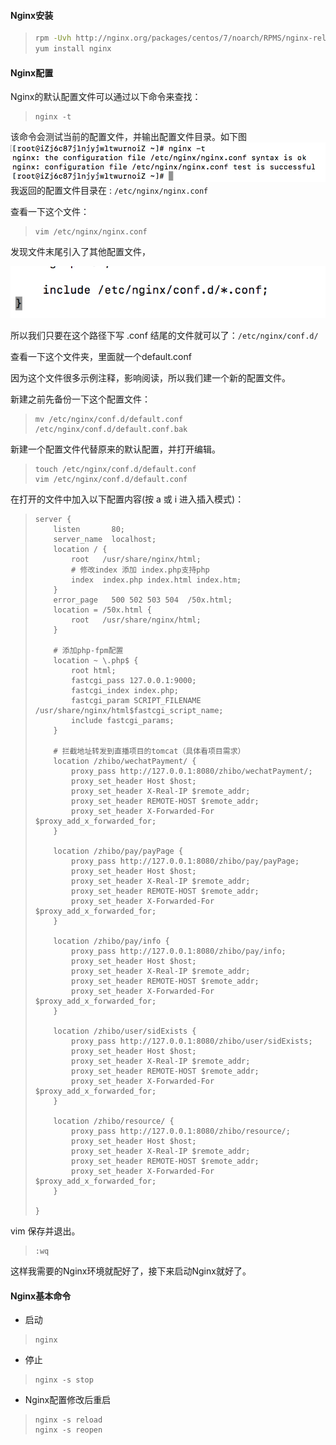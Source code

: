 #### Nginx安装

> ```bash
> rpm -Uvh http://nginx.org/packages/centos/7/noarch/RPMS/nginx-release-centos-7-0.el7.ngx.noarch.rpm
> yum install nginx
> ```

#### Nginx配置

Nginx的默认配置文件可以通过以下命令来查找：

> ```
> nginx -t
> ```

该命令会测试当前的配置文件，并输出配置文件目录。如下图![](/assets/nginx-t.png)我返回的配置文件目录在 : `/etc/nginx/nginx.conf`

查看一下这个文件：

> ```
> vim /etc/nginx/nginx.conf
> ```

发现文件末尾引入了其他配置文件，

![](/assets/nginx-conf-view.png)

所以我们只要在这个路径下写 .conf 结尾的文件就可以了：`/etc/nginx/conf.d/`

查看一下这个文件夹，里面就一个default.conf

因为这个文件很多示例注释，影响阅读，所以我们建一个新的配置文件。

新建之前先备份一下这个配置文件：

> ```
> mv /etc/nginx/conf.d/default.conf /etc/nginx/conf.d/default.conf.bak
> ```

新建一个配置文件代替原来的默认配置，并打开编辑。

> ```
> touch /etc/nginx/conf.d/default.conf
> vim /etc/nginx/conf.d/default.conf
> ```

在打开的文件中加入以下配置内容\(按 a 或 i 进入插入模式\)：

> ```
> server {
>     listen       80;
>     server_name  localhost;
>     location / {
>         root   /usr/share/nginx/html;
>         # 修改index 添加 index.php支持php
>         index  index.php index.html index.htm;
>     }
>     error_page   500 502 503 504  /50x.html;
>     location = /50x.html {
>         root   /usr/share/nginx/html;
>     }
>
>     # 添加php-fpm配置
>     location ~ \.php$ {
>         root html;
>         fastcgi_pass 127.0.0.1:9000;
>         fastcgi_index index.php;
>         fastcgi_param SCRIPT_FILENAME /usr/share/nginx/html$fastcgi_script_name;
>         include fastcgi_params;
>     }
>
>     # 拦截地址转发到直播项目的tomcat（具体看项目需求）
>     location /zhibo/wechatPayment/ {
>         proxy_pass http://127.0.0.1:8080/zhibo/wechatPayment/;
>         proxy_set_header Host $host;
>         proxy_set_header X-Real-IP $remote_addr;
>         proxy_set_header REMOTE-HOST $remote_addr;
>         proxy_set_header X-Forwarded-For $proxy_add_x_forwarded_for;
>     }
>     
>     location /zhibo/pay/payPage {
>         proxy_pass http://127.0.0.1:8080/zhibo/pay/payPage;
>         proxy_set_header Host $host;
>         proxy_set_header X-Real-IP $remote_addr;
>         proxy_set_header REMOTE-HOST $remote_addr;
>         proxy_set_header X-Forwarded-For $proxy_add_x_forwarded_for;
>     }
>     
>     location /zhibo/pay/info {
>         proxy_pass http://127.0.0.1:8080/zhibo/pay/info;
>         proxy_set_header Host $host;
>         proxy_set_header X-Real-IP $remote_addr;
>         proxy_set_header REMOTE-HOST $remote_addr;
>         proxy_set_header X-Forwarded-For $proxy_add_x_forwarded_for;
>     }
>     
>     location /zhibo/user/sidExists {
>         proxy_pass http://127.0.0.1:8080/zhibo/user/sidExists;
>         proxy_set_header Host $host;
>         proxy_set_header X-Real-IP $remote_addr;
>         proxy_set_header REMOTE-HOST $remote_addr;
>         proxy_set_header X-Forwarded-For $proxy_add_x_forwarded_for;
>     }
>     
>     location /zhibo/resource/ {
>         proxy_pass http://127.0.0.1:8080/zhibo/resource/;
>         proxy_set_header Host $host;
>         proxy_set_header X-Real-IP $remote_addr;
>         proxy_set_header REMOTE-HOST $remote_addr;
>         proxy_set_header X-Forwarded-For $proxy_add_x_forwarded_for;
>     }
>
> }
> ```

vim 保存并退出。

> ```
> :wq
> ```

这样我需要的Nginx环境就配好了，接下来启动Nginx就好了。

#### Nginx基本命令

* 启动

> ```
> nginx
> ```

* 停止

> ```
> nginx -s stop
> ```

* Nginx配置修改后重启

> ```
> nginx -s reload
> nginx -s reopen
> ```



